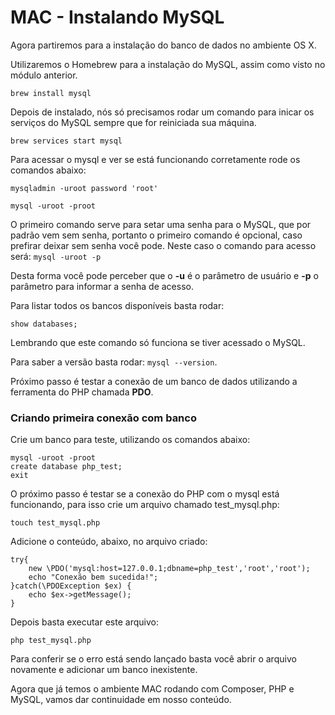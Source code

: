 # MAC - Instalando MySQL

Agora partiremos para a instalação do banco de dados no ambiente OS X.

Utilizaremos o Homebrew para a instalação do MySQL, assim como visto no módulo anterior.

`brew install mysql`

Depois de instalado, nós só precisamos rodar um comando para inicar os serviços do MySQL sempre que for reiniciada sua máquina.

`brew services start mysql`

Para acessar o mysql e ver se está funcionando corretamente rode os comandos abaixo:

`mysqladmin -uroot password 'root'`

`mysql -uroot -proot`

O primeiro comando serve para setar uma senha para o MySQL, que por padrão vem sem senha, portanto o primeiro comando é opcional, caso prefirar deixar sem senha você pode. Neste caso o comando para acesso será: `mysql -uroot -p`

Desta forma você pode perceber que o **-u** é o parâmetro de usuário e **-p** o parâmetro para informar a senha de acesso.

Para listar todos os bancos disponíveis basta rodar:

`show databases;`

Lembrando que este comando só funciona se tiver acessado o MySQL.

Para saber a versão basta rodar: `mysql --version`.

Próximo passo é testar a conexão de um banco de dados utilizando a ferramenta do PHP chamada **PDO**.

### Criando primeira conexão com banco

Crie um banco para teste, utilizando os comandos abaixo:

```
mysql -uroot -proot
create database php_test;
exit
```

O próximo passo é testar se a conexão do PHP com o mysql está funcionando, para isso crie um arquivo chamado test_mysql.php:

`touch test_mysql.php`

Adicione o conteúdo, abaixo, no arquivo criado:

```
try{
    new \PDO('mysql:host=127.0.0.1;dbname=php_test','root','root');
    echo "Conexão bem sucedida!";
}catch(\PDOException $ex) {
    echo $ex->getMessage();
}
```

Depois basta executar este arquivo:

`php test_mysql.php`

Para conferir se o erro está sendo lançado basta você abrir o arquivo novamente e adicionar um banco inexistente.

Agora que já temos o ambiente MAC rodando com Composer, PHP e MySQL, vamos dar continuidade em nosso conteúdo.